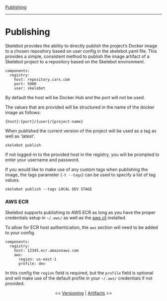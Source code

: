 [Publishing](publishing.md)

---

# Publishing

Skelebot provides the ability to directly publish the project’s Docker image to a chosen repository based on user config in the skelebot.yaml file. This provides a simple, consistent method to publish the image artifact of a Skelebot project to a repository based on the Skelebot environment.

```
components:
  registry:
    host: repository.cars.com
    port: 5000
    user: skelebot
```

By default the host will be Docker Hub and the port will not be used.

The values that are provided will be structured in the name of the docker image as follows:

```
{host}:{port}/{user}/{project-name}
```

When published the current version of the project will be used as a tag as well as 'latest'.

```
skelebot publish
```

If not logged-in to the provided host in the registry, you will be prompted to enter your username and password.

If you would like to make use of any custom tags when publishing the image, the tags parameter
(`-t --tags`) can be used to specify a list of tag values.

```
skelebot publish --tags LOCAL DEV STAGE
```

### AWS ECR
Skelebot supports publishing to AWS ECR as long as you have the proper credentials setup in `~/.aws/` as well as the [aws cli](https://aws.amazon.com/cli/) installed.

To allow for ECR host authentication, the `aws` section will need to be added to your config.

```
components:
  registry:
    host: 12345.ecr.amazonaws.com
    aws:
      region: us-east-1
      profile: dev
```

In this config the `region` field is required, but the `profile` field is optional and will make use of the default profile in your `~/.aws/` credentials if not provided.

<center><< <a href="versioning.html">Versioning</a>  |  <a href="artifacts.html">Artifacts</a> >></center>
